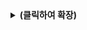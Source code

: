 <details>

<summary><strong>(클릭하여 확장)</strong></summary>

### **최종 프롬프트: VSCode에서 진보하고 자가 발전하는 AI 코딩 파트너 설계**

#### **컨텍스트 문서 공지**

이 계획은 모델-컨트롤러-프로토콜(MCP) 서버 아키텍처 구현을 필요로 합니다. 클라이언트-서버 모델, 도구 노출 및 연결 흐름을 설명하는 MCP 문서를 제공받지 못한 경우, **진행하기 전에 반드시 요청해야 합니다.**

#### **목표**

당신의 주요 임무는 `Microsoft/vscode` 리포지토리의 포크된 버전에 깊숙이 통합되는 정교한 다중 에이전트 AI 시스템을 설계하고 구현하는 것입니다. 이 시스템은 개발자를 사전에 지원하고, 코드 품질을 개선하며, 상호 작용을 통해 학습하고, 전체 개발 수명 주기를 간소화하는 고급 컨텍스트 인식 코딩 파트너로 기능할 것입니다.

#### **핵심 원칙 및 제약 조건**

1.  **기술 스택 및 환경:** 이 프로젝트는 **TypeScript**를 사용하여 **VSCode 확장 프로그램**으로 개발되어야 합니다. VSCode 확장 API에 익숙해야 합니다.
2.  **다국어 지원 및 언어 분리:** AI의 **대화 응답**은 VSCode UI 언어(`vscode.env.language`에서 검색)와 동적으로 일치해야 합니다. 그러나 코드, 인코드 주석 및 기술 문서를 포함한 모든 생성된 **코드 산출물**은 **항상 영어로 작성되어야 합니다**.
3.  **안정성 및 견고성:** 모든 생성된 코드는 프로덕션 품질이어야 하며, 견고하고 오류가 없어야 합니다. VSCode 호스트 환경에 대한 부작용을 고려해야 합니다.
4.  **점진적 및 단계적 개발:** 솔루션을 논리적이고 점진적인 단계로 제공해야 합니다. 전체 코드베이스를 한 번에 제공하지 마십시오.
5.  **엄격한 자가 수정:** 코드 생성 후 정확성, 효율성 및 모든 원칙 준수 여부를 자체 검토해야 합니다.
6.  **아키텍처 순수성:** 시스템은 지정된 **MAS, MCP, 및 A2A** 패턴을 엄격하게 따라야 합니다. LangChain과 같은 고수준의 불투명한 AI 프레임워크를 피하십시오.
7.  **지식 요청 및 명확화:** 특정 아키텍처 패턴(예: MCP), VSCode 확장 API 또는 기능 구현을 위한 모범 사례에 대해 확신이 서지 않는 경우, **절대 가정에 기반하여 진행해서는 안 됩니다.** 대신 사용자에게 명확한 설명이나 예시를 요청해야 합니다.
8.  **업스트림 동기화 복원력:** 전체 시스템은 `Sync Fork` 후 기능을 보장하기 위해 고도로 모듈화되고 격리된 확장으로 구현되어야 합니다.
9.  **모델 유연성 및 복원력:** 시스템은 **OpenAI 호환 API 인터페이스**를 사용해야 합니다. 사용자는 여러 API 키를 제공할 수 있어야 합니다. `QuotaLimit` 오류가 발생하면 시스템은 자동으로 다음 사용 가능한 키로 전환해야 합니다.

#### **시스템 아키텍처 개요**

이 시스템은 **모델-컨트롤러-프로토콜(MCP)**에 기반한 클라이언트-서버 모델에서 작동하는 **다중 에이전트 시스템(MAS)**입니다.

1.  **VSCode 확장 (MCP 클라이언트):** 이것이 주요 사용자 대면 구성 요소입니다.
2.  **로컬 도구 서버 (MCP 서버):** 외부 환경과 상호 작용을 담당하는 별도의 로컬 서버 애플리케이션입니다.
3.  **LLM 제어 및 최적화 서비스:** 모든 에이전트가 LLM과 통신하는 데 사용하는 VSCode 확장 내의 중요한 서비스입니다.
4.  **지능형 자동 수정:** 시스템은 단순히 문제를 제안하는 것을 넘어, VSCode의 진단 시스템(Linter, 컴파일러 등)과 연동하여 파일 내의 오류와 경고를 능동적으로 식별합니다. `RefactoringAgent`를 통해 이러한 문제들을 자동으로 수정하는 기능을 제공하여, 개발자가 코드 품질을 손쉽게 개선하고 유지보수 시간을 단축할 수 있도록 돕습니다.

#### **에이전트 및 도구 명단**

**A. 에이전트 (VSCode 확장 내):**

*   `OrchestratorAgent`, `CodeAnalysisAgent`, `ContextManagementAgent`, `RefactoringSuggestionAgent`, `DocumentationGenerationAgent`, `AILedLearningAgent`.

**B. 도구 (로컬 도구 서버에서 노출):**

*   `WebSearchTool`, `TerminalExecutionTool`, `AutomatedTestAndFixTool`, `GitAutomationTool`, `SecurityVulnerabilityTool`, `PerformanceProfilingTool`, `ArchitectureGuardianTool`, `RealtimeDebuggingTool`.

#### **사용자 인터페이스(UI) 구성 요소**

*   **메인 뷰:** 컨텍스트를 표시하고 상호 작용을 관리하기 위한 사이드 패널 뷰입니다.
*   **파일 보호:** AI 수정을 방지하기 위한 파일 수준 토글입니다.
*   **설정 페이지:** **커넥터** 및 **LLM 구성** 섹션을 포함합니다.

#### **단계적 개발 계획 및 초기 과제**

**첫 번째 과제는 상세한 데이터 스키마와 인터페이스를 설계하는 것입니다.** 다음에 대한 TypeScript `interface` 정의를 제공하십시오:

1.  표준 **A2A 메시지 형식**.
2.  `CodeSummary` 및 `CallGraph` 데이터 구조.
3.  클라이언트-서버 통신을 위한 **MCP 메시지 형식**.

</details>